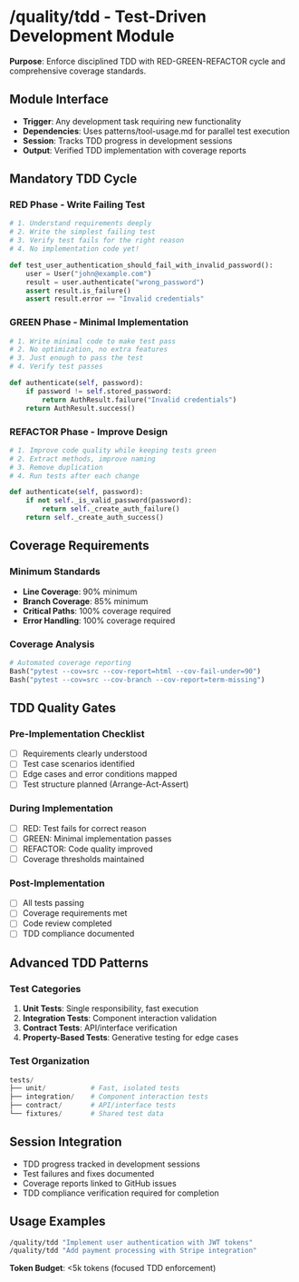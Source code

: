 # /quality/tdd - Test-Driven Development Module

**Purpose**: Enforce disciplined TDD with RED-GREEN-REFACTOR cycle and comprehensive coverage standards.

## Module Interface
- **Trigger**: Any development task requiring new functionality
- **Dependencies**: Uses patterns/tool-usage.md for parallel test execution
- **Session**: Tracks TDD progress in development sessions
- **Output**: Verified TDD implementation with coverage reports

## Mandatory TDD Cycle

### RED Phase - Write Failing Test
```python
# 1. Understand requirements deeply
# 2. Write the simplest failing test
# 3. Verify test fails for the right reason
# 4. No implementation code yet!

def test_user_authentication_should_fail_with_invalid_password():
    user = User("john@example.com")
    result = user.authenticate("wrong_password")
    assert result.is_failure()
    assert result.error == "Invalid credentials"
```

### GREEN Phase - Minimal Implementation
```python
# 1. Write minimal code to make test pass
# 2. No optimization, no extra features
# 3. Just enough to pass the test
# 4. Verify test passes

def authenticate(self, password):
    if password != self.stored_password:
        return AuthResult.failure("Invalid credentials")
    return AuthResult.success()
```

### REFACTOR Phase - Improve Design
```python
# 1. Improve code quality while keeping tests green
# 2. Extract methods, improve naming
# 3. Remove duplication
# 4. Run tests after each change

def authenticate(self, password):
    if not self._is_valid_password(password):
        return self._create_auth_failure()
    return self._create_auth_success()
```

## Coverage Requirements

### Minimum Standards
- **Line Coverage**: 90% minimum
- **Branch Coverage**: 85% minimum  
- **Critical Paths**: 100% coverage required
- **Error Handling**: 100% coverage required

### Coverage Analysis
```python
# Automated coverage reporting
Bash("pytest --cov=src --cov-report=html --cov-fail-under=90")
Bash("pytest --cov=src --cov-branch --cov-report=term-missing")
```

## TDD Quality Gates

### Pre-Implementation Checklist
- [ ] Requirements clearly understood
- [ ] Test case scenarios identified
- [ ] Edge cases and error conditions mapped
- [ ] Test structure planned (Arrange-Act-Assert)

### During Implementation
- [ ] RED: Test fails for correct reason
- [ ] GREEN: Minimal implementation passes
- [ ] REFACTOR: Code quality improved
- [ ] Coverage thresholds maintained

### Post-Implementation
- [ ] All tests passing
- [ ] Coverage requirements met
- [ ] Code review completed
- [ ] TDD compliance documented

## Advanced TDD Patterns

### Test Categories
1. **Unit Tests**: Single responsibility, fast execution
2. **Integration Tests**: Component interaction validation
3. **Contract Tests**: API/interface verification
4. **Property-Based Tests**: Generative testing for edge cases

### Test Organization
```python
tests/
├── unit/           # Fast, isolated tests
├── integration/    # Component interaction tests
├── contract/       # API/interface tests
└── fixtures/       # Shared test data
```

## Session Integration
- TDD progress tracked in development sessions
- Test failures and fixes documented
- Coverage reports linked to GitHub issues
- TDD compliance verification required for completion

## Usage Examples
```bash
/quality/tdd "Implement user authentication with JWT tokens"
/quality/tdd "Add payment processing with Stripe integration"
```

**Token Budget**: <5k tokens (focused TDD enforcement)